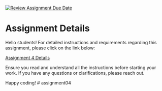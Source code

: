 [![Review Assignment Due Date](https://classroom.github.com/assets/deadline-readme-button-24ddc0f5d75046c5622901739e7c5dd533143b0c8e959d652212380cedb1ea36.svg)](https://classroom.github.com/a/R-fr38xW)
# Assignment Details

Hello students! For detailed instructions and requirements regarding this assignment, please click on the link below:

[Assignment 4 Details](https://yong-zhuang.github.io/gvsu-cis371/assignment4.html)

Ensure you read and understand all the instructions before starting your work. If you have any questions or clarifications, please reach out.

Happy coding!
#   a s s i g n m e n t 0 4  
 